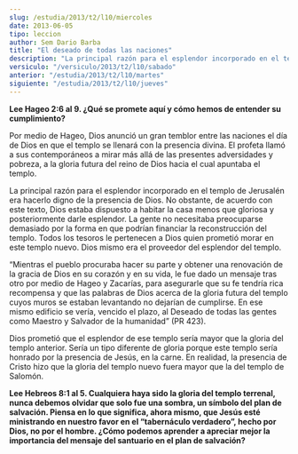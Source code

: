 ```yaml
---
slug: /estudia/2013/t2/l10/miercoles
date: 2013-06-05
tipo: leccion
author: Sem Dario Barba
title: "El deseado de todas las naciones"
description: "La principal razón para el esplendor incorporado en el templo de Jerusalén era  hacerlo digno de la presencia de Dios. No obstante, de acuerdo con este texto,  Dios estaba dispuesto a habitar la casa menos que gloriosa y posteriormente  darle esplendor. La gente no necesitaba ..."
versiculo: "/versiculo/2013/t2/l10/sabado"
anterior: "/estudia/2013/t2/l10/martes"
siguiente: "/estudia/2013/t2/l10/jueves"
---
```


**Lee Hageo 2:6 al 9. ¿Qué se promete aquí y cómo hemos de entender su cumplimiento?**

Por medio de Hageo, Dios anunció un gran temblor entre las naciones el día de Dios en que el templo se llenará con la presencia divina. El profeta llamó a sus contemporáneos a mirar más allá de las presentes adversidades y pobreza, a la gloria futura del reino de Dios hacia el cual apuntaba el templo.

La principal razón para el esplendor incorporado en el templo de Jerusalén era hacerlo digno de la presencia de Dios. No obstante, de acuerdo con este texto, Dios estaba dispuesto a habitar la casa menos que gloriosa y posteriormente darle esplendor. La gente no necesitaba preocuparse demasiado por la forma en que podrían financiar la reconstrucción del templo. Todos los tesoros le pertenecen a Dios quien prometió morar en este templo nuevo. Dios mismo era el proveedor del esplendor del templo.

“Mientras el pueblo procuraba hacer su parte y obtener una renovación de la gracia de Dios en su corazón y en su vida, le fue dado un mensaje tras otro por medio de Hageo y Zacarías, para asegurarle que su fe tendría rica recompensa y que las palabras de Dios acerca de la gloria futura del templo cuyos muros se estaban levantando no dejarían de cumplirse. En ese mismo edificio se vería, vencido el plazo, al Deseado de todas las gentes como Maestro y Salvador de la humanidad” (PR 423).

Dios prometió que el esplendor de ese templo sería mayor que la gloria del templo anterior. Sería un tipo diferente de gloria porque este templo sería honrado por la presencia de Jesús, en la carne. En realidad, la presencia de Cristo hizo que la gloria del templo nuevo fuera mayor que la del templo de Salomón.

**Lee Hebreos 8:1 al 5. Cualquiera haya sido la gloria del templo terrenal, nunca debemos olvidar que solo fue una sombra, un símbolo del plan de salvación. Piensa en lo que significa, ahora mismo, que Jesús esté ministrando en nuestro favor en el “tabernáculo verdadero”, hecho por Dios, no por el hombre. ¿Cómo podemos aprender a apreciar mejor la importancia del mensaje del santuario en el plan de salvación?**
